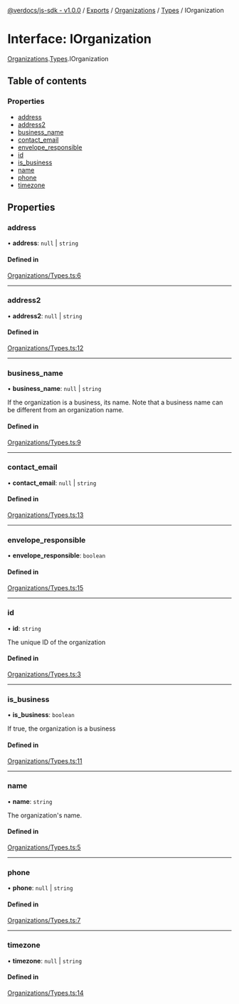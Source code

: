 [@verdocs/js-sdk - v1.0.0](../README.md) / [Exports](../modules.md) / [Organizations](../modules/Organizations.md) / [Types](../modules/Organizations.Types.md) / IOrganization

# Interface: IOrganization

[Organizations](../modules/Organizations.md).[Types](../modules/Organizations.Types.md).IOrganization

## Table of contents

### Properties

- [address](Organizations.Types.IOrganization.md#address)
- [address2](Organizations.Types.IOrganization.md#address2)
- [business_name](Organizations.Types.IOrganization.md#business_name)
- [contact_email](Organizations.Types.IOrganization.md#contact_email)
- [envelope_responsible](Organizations.Types.IOrganization.md#envelope_responsible)
- [id](Organizations.Types.IOrganization.md#id)
- [is_business](Organizations.Types.IOrganization.md#is_business)
- [name](Organizations.Types.IOrganization.md#name)
- [phone](Organizations.Types.IOrganization.md#phone)
- [timezone](Organizations.Types.IOrganization.md#timezone)

## Properties

### address

• **address**: ``null`` \| `string`

#### Defined in

[Organizations/Types.ts:6](https://github.com/Verdocs/js-sdk/blob/main/src/Organizations/Types.ts#L6)

___

### address2

• **address2**: ``null`` \| `string`

#### Defined in

[Organizations/Types.ts:12](https://github.com/Verdocs/js-sdk/blob/main/src/Organizations/Types.ts#L12)

___

### business\_name

• **business\_name**: ``null`` \| `string`

If the organization is a business, its name. Note that a business name can be different from an organization name.

#### Defined in

[Organizations/Types.ts:9](https://github.com/Verdocs/js-sdk/blob/main/src/Organizations/Types.ts#L9)

___

### contact\_email

• **contact\_email**: ``null`` \| `string`

#### Defined in

[Organizations/Types.ts:13](https://github.com/Verdocs/js-sdk/blob/main/src/Organizations/Types.ts#L13)

___

### envelope\_responsible

• **envelope\_responsible**: `boolean`

#### Defined in

[Organizations/Types.ts:15](https://github.com/Verdocs/js-sdk/blob/main/src/Organizations/Types.ts#L15)

___

### id

• **id**: `string`

The unique ID of the organization

#### Defined in

[Organizations/Types.ts:3](https://github.com/Verdocs/js-sdk/blob/main/src/Organizations/Types.ts#L3)

___

### is\_business

• **is\_business**: `boolean`

If true, the organization is a business

#### Defined in

[Organizations/Types.ts:11](https://github.com/Verdocs/js-sdk/blob/main/src/Organizations/Types.ts#L11)

___

### name

• **name**: `string`

The organization's name.

#### Defined in

[Organizations/Types.ts:5](https://github.com/Verdocs/js-sdk/blob/main/src/Organizations/Types.ts#L5)

___

### phone

• **phone**: ``null`` \| `string`

#### Defined in

[Organizations/Types.ts:7](https://github.com/Verdocs/js-sdk/blob/main/src/Organizations/Types.ts#L7)

___

### timezone

• **timezone**: ``null`` \| `string`

#### Defined in

[Organizations/Types.ts:14](https://github.com/Verdocs/js-sdk/blob/main/src/Organizations/Types.ts#L14)
